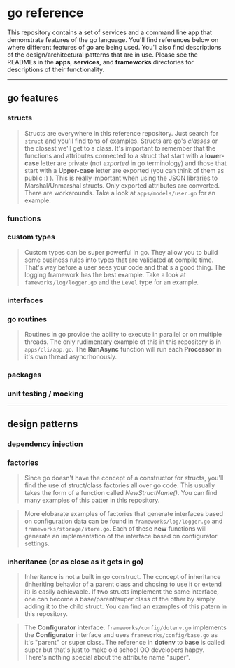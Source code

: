 # go reference

This repository contains a set of services and a command line app that demonstrate features of the go language. You'll find references below on where different features of go are being used. You'll also find descriptions of the design/architectural patterns that are in use. Please see the READMEs in the **apps**, **services**, and **frameworks** directories for descriptions of their functionality.

---

## __go features__

### structs
> Structs are everywhere in this reference repository. Just search for `struct` and you'll find tons of examples. Structs are go's _classes_ or the closest we'll get to a class. It's important to remember that the functions and attributes connected to a struct that start with a **lower-case** letter are private (not _exported_ in go terminology) and those that start with a **Upper-case** letter are exported (you can think of them as public :) ). This is really important when using the JSON libraries to Marshal/Unmarshal structs. Only exported attributes are converted. There are workarounds. Take a look at `apps/models/user.go` for an example.

### functions

### custom types
> Custom types can be super powerful in go. They allow you to build some business rules into types that are validated at compile time. That's way before a user sees your code and that's a good thing. The logging framework has the best example. Take a look at `fameworks/log/logger.go` and the `Level` type for an example. 

### interfaces

### go routines
>Routines in go provide the ability to execute in parallel or on multiple threads. The only rudimentary example of this in this repository is in `apps/cli/app.go`. The **RunAsync** function will run each **Processor** in it's own thread asyncrhonously. 

### packages

### unit testing / mocking

---

## __design patterns__

### dependency injection

### factories
> Since go doesn't have the concept of a constructor for structs, you'll find the use of struct/class factories all over go code. This usually takes the form of a function called  _NewStructName()_. You can find many examples of this patter in this repository. 

> More elobarate examples of factories that generate interfaces based on configuration data can be found in `frameworks/log/logger.go` and `frameworks/storage/store.go`. Each of these **new** functions will generate an implementation of the interface based on configurator settings. 

### inheritance (or as close as it gets in go)
> Inheritance is not a built in go construct. The concept of inheritance (inheriting behavior of a parent class and chosing to use it or extend it) is easily achievable. If two structs implement the same interface, one can become a base/parent/super class of the other by simply adding it to the child struct. You can find an examples of this patern in this repository. 

>The **Configurator** interface. `frameworks/config/dotenv.go` implements the **Configurator** interface and uses `frameworks/config/base.go` as it's "parent" or super class. The reference in **dotenv** to **base** is called super but that's just to make old school OO developers happy. There's nothing special about the attribute name "super".
